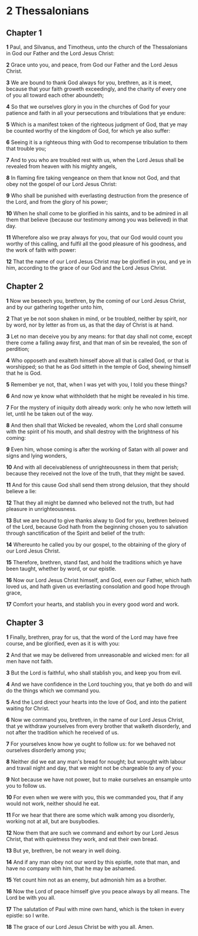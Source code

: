 # 2 Thessalonians

## Chapter 1

**1** Paul, and Silvanus, and Timotheus, unto the church of the Thessalonians in God our Father and the Lord Jesus Christ:

**2** Grace unto you, and peace, from God our Father and the Lord Jesus Christ.

**3** We are bound to thank God always for you, brethren, as it is meet, because that your faith groweth exceedingly, and the charity of every one of you all toward each other aboundeth;

**4** So that we ourselves glory in you in the churches of God for your patience and faith in all your persecutions and tribulations that ye endure:

**5** Which is a manifest token of the righteous judgment of God, that ye may be counted worthy of the kingdom of God, for which ye also suffer:

**6** Seeing it is a righteous thing with God to recompense tribulation to them that trouble you;

**7** And to you who are troubled rest with us, when the Lord Jesus shall be revealed from heaven with his mighty angels,

**8** In flaming fire taking vengeance on them that know not God, and that obey not the gospel of our Lord Jesus Christ:

**9** Who shall be punished with everlasting destruction from the presence of the Lord, and from the glory of his power;

**10** When he shall come to be glorified in his saints, and to be admired in all them that believe (because our testimony among you was believed) in that day.

**11** Wherefore also we pray always for you, that our God would count you worthy of this calling, and fulfil all the good pleasure of his goodness, and the work of faith with power:

**12** That the name of our Lord Jesus Christ may be glorified in you, and ye in him, according to the grace of our God and the Lord Jesus Christ.

## Chapter 2

**1** Now we beseech you, brethren, by the coming of our Lord Jesus Christ, and by our gathering together unto him,

**2** That ye be not soon shaken in mind, or be troubled, neither by spirit, nor by word, nor by letter as from us, as that the day of Christ is at hand.

**3** Let no man deceive you by any means: for that day shall not come, except there come a falling away first, and that man of sin be revealed, the son of perdition;

**4** Who opposeth and exalteth himself above all that is called God, or that is worshipped; so that he as God sitteth in the temple of God, shewing himself that he is God.

**5** Remember ye not, that, when I was yet with you, I told you these things?

**6** And now ye know what withholdeth that he might be revealed in his time.

**7** For the mystery of iniquity doth already work: only he who now letteth will let, until he be taken out of the way.

**8** And then shall that Wicked be revealed, whom the Lord shall consume with the spirit of his mouth, and shall destroy with the brightness of his coming:

**9** Even him, whose coming is after the working of Satan with all power and signs and lying wonders,

**10** And with all deceivableness of unrighteousness in them that perish; because they received not the love of the truth, that they might be saved.

**11** And for this cause God shall send them strong delusion, that they should believe a lie:

**12** That they all might be damned who believed not the truth, but had pleasure in unrighteousness.

**13** But we are bound to give thanks alway to God for you, brethren beloved of the Lord, because God hath from the beginning chosen you to salvation through sanctification of the Spirit and belief of the truth:

**14** Whereunto he called you by our gospel, to the obtaining of the glory of our Lord Jesus Christ.

**15** Therefore, brethren, stand fast, and hold the traditions which ye have been taught, whether by word, or our epistle.

**16** Now our Lord Jesus Christ himself, and God, even our Father, which hath loved us, and hath given us everlasting consolation and good hope through grace,

**17** Comfort your hearts, and stablish you in every good word and work.

## Chapter 3

**1** Finally, brethren, pray for us, that the word of the Lord may have free course, and be glorified, even as it is with you:

**2** And that we may be delivered from unreasonable and wicked men: for all men have not faith.

**3** But the Lord is faithful, who shall stablish you, and keep you from evil.

**4** And we have confidence in the Lord touching you, that ye both do and will do the things which we command you.

**5** And the Lord direct your hearts into the love of God, and into the patient waiting for Christ.

**6** Now we command you, brethren, in the name of our Lord Jesus Christ, that ye withdraw yourselves from every brother that walketh disorderly, and not after the tradition which he received of us.

**7** For yourselves know how ye ought to follow us: for we behaved not ourselves disorderly among you;

**8** Neither did we eat any man's bread for nought; but wrought with labour and travail night and day, that we might not be chargeable to any of you:

**9** Not because we have not power, but to make ourselves an ensample unto you to follow us.

**10** For even when we were with you, this we commanded you, that if any would not work, neither should he eat.

**11** For we hear that there are some which walk among you disorderly, working not at all, but are busybodies.

**12** Now them that are such we command and exhort by our Lord Jesus Christ, that with quietness they work, and eat their own bread.

**13** But ye, brethren, be not weary in well doing.

**14** And if any man obey not our word by this epistle, note that man, and have no company with him, that he may be ashamed.

**15** Yet count him not as an enemy, but admonish him as a brother.

**16** Now the Lord of peace himself give you peace always by all means. The Lord be with you all.

**17** The salutation of Paul with mine own hand, which is the token in every epistle: so I write.

**18** The grace of our Lord Jesus Christ be with you all. Amen.

